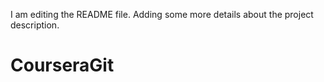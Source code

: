 I am editing the README file. Adding some more details about the project description.
# CourseraGit
